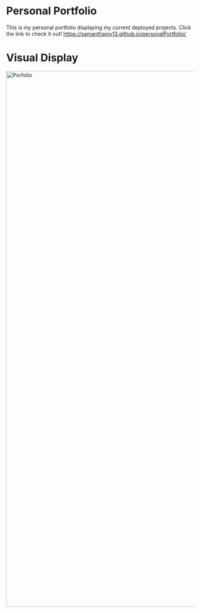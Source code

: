 # Personal Portfolio
This is my personal portfolio displaying my current deployed projects.
Click the link to check it out! 
https://samanthajoy13.github.io/personalPortfolio/

# Visual Display 
<img width="1440" alt="Porfolio" src="https://user-images.githubusercontent.com/123443185/236655113-a15ec54a-95e0-4e71-8955-8d13f617f99c.png">

